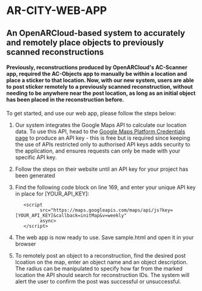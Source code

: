 # AR-CITY-WEB-APP 

## An OpenARCloud-based system to accurately and remotely place objects to previously scanned reconstructions ##

#### Previously, reconstructions produced by OpenARCloud's AC-Scanner app, required the AC-Objects app to manually be within a location and place a sticker to that location. Now, with our new system, users are able to post sticker remotely to a previously scanned reconstruction, without needing to be anywhere near the post location, as long as an initial object has been placed in the reconstruction before. ####

To get started, and use our web app, please follow the steps below:

1. Our system integrates the Google Maps API to calculate our location data. To use this API, head to the [Google Maps Platform Credentials page](https://console.cloud.google.com/project/_/google/maps-apis/credentials "Google Maps Platform Credentials page") to produce an API key - this is free but is required since keeping the use of APIs restricted only to authorised API keys adds security to the application, and ensures requests can only be made with your specific API key.

2. Follow the steps on their website until an API key for your project has been generated

3. Find the following code block on line 169, and enter your unique API key in place for [YOUR_API_KEY]:

          <script
                src="https://maps.googleapis.com/maps/api/js?key=[YOUR_API_KEY]&callback=initMap&v=weekly"
                async>
          </script>

4. The web app is now ready to use. Save sample.html and open it in your browser

5. To remotely post an object to a reconstruction, find the desired post lcoation on the map, enter an object name and an object description. The radius can be manipulated to specify how far from the marked location the API should search for reconstruction IDs. The system will alert the user to confirm the post was successful or unsuccessful.
          
